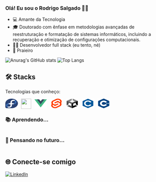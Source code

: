 ### Olá! Eu sou o Rodrigo Salgado 👋🏼

- 💻 Amante da Tecnologia
- 🎓 Doutorado com ênfase em metodologias avançadas de reestruturação e formatação de sistemas informáticos, incluindo a recuperação e otimização de configurações computacionais.
- 👨‍💻 Desenvolvedor full stack (eu tento, né)
- 🌊 Praieiro

![Anurag's GitHub stats](https://github-readme-stats.vercel.app/api?username=salgadu&show_icons=true&theme=radical)
![Top Langs](https://github-readme-stats.vercel.app/api/top-langs/?username=salgadu&layout=compact&theme=radical)

## 🛠️ Stacks 

Tecnologias que conheço:
<div style="display: flex; flex-wrap: wrap; gap: 10px;">
  <img align="center" alt="Fedora" height="30" width="40" src="https://raw.githubusercontent.com/devicons/devicon/master/icons/fedora/fedora-original.svg">
  <img height="32" width="32" src="https://unpkg.com/simple-icons@v11/icons/flutter.svg" />
  <img align="center" alt="Vue" height="30" width="40" src="https://raw.githubusercontent.com/devicons/devicon/master/icons/vuejs/vuejs-original.svg">
  <img align="center" alt="Svelte" height="30" width="40" src="https://raw.githubusercontent.com/devicons/devicon/master/icons/svelte/svelte-original.svg">
  <img align="center" alt="Unity" height="30" width="40" src="https://raw.githubusercontent.com/devicons/devicon/master/icons/unity/unity-original.svg">
  <img align="center" alt="C" height="30" width="40" src="https://raw.githubusercontent.com/devicons/devicon/master/icons/c/c-plain.svg">
  <img align="center" alt="C++" height="30" width="40" src="https://raw.githubusercontent.com/devicons/devicon/master/icons/cplusplus/cplusplus-plain.svg">
</div>

### 📚 Aprendendo...
<div style="display: flex; flex-wrap: wrap; gap: 10px;">
  <!-- Add any technologies you are currently learning here -->
</div>

### 🔮 Pensando no futuro...
<div style="display: flex; flex-wrap: wrap; gap: 10px;">
  <!-- Add any future goals or technologies you are interested in here -->
</div>

## 🌐 Conecte-se comigo
[![LinkedIn](https://img.shields.io/badge/linkedin-%230077B5.svg?style=for-the-badge&logo=linkedin&logoColor=white)](https://www.linkedin.com/in/salgadu/)
